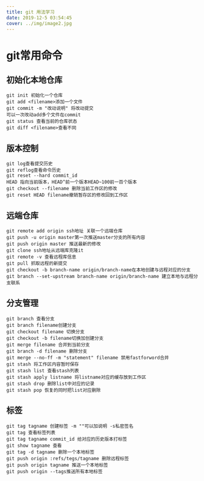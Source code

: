 ```yaml
---
title: git 用法学习
date: 2019-12-5 03:54:45
cover: ../img/image2.jpg
---
```


# git常用命令
## 初始化本地仓库
    git init 初始化一个仓库
    git add <filename>添加一个文件
    git commit -m "改动说明" 将改动提交
    可以一次改动add多个文件在commit
    git status 查看当前的仓库状态
    git diff <filename>查看不同

## 版本控制
    git log查看提交历史
    git reflog查看命令历史
    git reset --hard commit_id
    HEAD 指向当前版本，HEAD^前一个版本HEAD~100前一百个版本
    git checkout --filename 删除当前工作区的修改
    git reset HEAD filename撤销暂存区的修改回到工作区
## 远端仓库
    git remote add origin ssh地址 关联一个远端仓库
    git push -u origin master第一次推送master分支的所有内容
    git push origin master 推送最新的修改
    git clone ssh地址从远端库克隆it
    git remote -v 查看远程库信息
    git pull 抓取远程的新提交
    git checkout -b branch-name origin/branch-name在本地创建与远程对应的分支
    git branch --set-upstream branch-name origin/branch-name 建立本地与远程分支联系
## 分支管理
    git branch 查看分支
    git branch filename创建分支
    git checkout filename 切换分支
    git checkout -b filename切换加创建分支
    git merge filename 合并到当前分支
    git branch -d filename 删除分支
    git merge --no-ff -m "statement" filename 禁用fastforword合并
    git stash 将工作区内容暂时保存
    git stash list 查看stash列表
    git stash apply listname 将listname对应的缓存放到工作区
    git stash drop 删除list中对应的记录
    git stash pop 恢复的同时把list对应删除
## 标签
    git tag tagname 创建标签 -m ""可以加说明 -s私密签名
    git tag 查看标签列表
    git tag tagname commit_id 给对应的历史版本打标签
    git show tagname 查看
    git tag -d tagname 删除一个本地标签
    git push origin :refs/tegs/tagname 删除远程标签
    git push origin tagname 推送一个本地标签
    git push origin --tags推送所有本地标签
